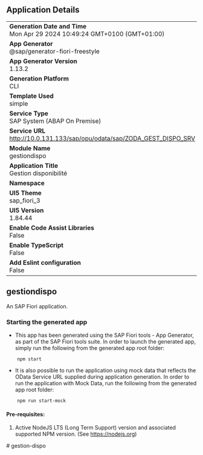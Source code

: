 ## Application Details
|               |
| ------------- |
|**Generation Date and Time**<br>Mon Apr 29 2024 10:49:24 GMT+0100 (GMT+01:00)|
|**App Generator**<br>@sap/generator-fiori-freestyle|
|**App Generator Version**<br>1.13.2|
|**Generation Platform**<br>CLI|
|**Template Used**<br>simple|
|**Service Type**<br>SAP System (ABAP On Premise)|
|**Service URL**<br>http://10.0.131.133/sap/opu/odata/sap/ZODA_GEST_DISPO_SRV
|**Module Name**<br>gestiondispo|
|**Application Title**<br>Gestion disponibilité|
|**Namespace**<br>|
|**UI5 Theme**<br>sap_fiori_3|
|**UI5 Version**<br>1.84.44|
|**Enable Code Assist Libraries**<br>False|
|**Enable TypeScript**<br>False|
|**Add Eslint configuration**<br>False|

## gestiondispo

An SAP Fiori application.

### Starting the generated app

-   This app has been generated using the SAP Fiori tools - App Generator, as part of the SAP Fiori tools suite.  In order to launch the generated app, simply run the following from the generated app root folder:

```
    npm start
```

- It is also possible to run the application using mock data that reflects the OData Service URL supplied during application generation.  In order to run the application with Mock Data, run the following from the generated app root folder:

```
    npm run start-mock
```

#### Pre-requisites:

1. Active NodeJS LTS (Long Term Support) version and associated supported NPM version.  (See https://nodejs.org)


#   g e s t i o n - d i s p o  
 